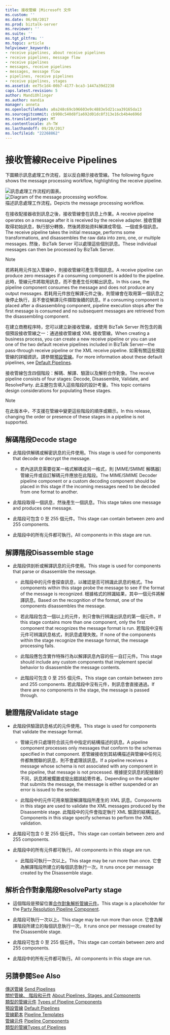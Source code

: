 ```yaml
---
title: 接收管線 |Microsoft 文件
ms.custom: ''
ms.date: 06/08/2017
ms.prod: biztalk-server
ms.reviewer: ''
ms.suite: ''
ms.tgt_pltfrm: ''
ms.topic: article
helpviewer_keywords:
- receive pipelines, about receive pipelines
- receive pipelines, message flow
- receive pipelines
- messages, receive pipelines
- messages, message flow
- pipelines, receive pipelines
- receive pipelines, stages
ms.assetid: ee75c1d4-00b7-4177-bca3-1447a39d2238
caps.latest.revision: 5
author: MandiOhlinger
ms.author: mandia
manager: anneta
ms.openlocfilehash: a0a248c69cb96603e9c4883e5d21caa39165da13
ms.sourcegitcommit: cb908c540d8f1a692d01dc8f313e16cb4b4e696d
ms.translationtype: MT
ms.contentlocale: zh-TW
ms.lasthandoff: 09/20/2017
ms.locfileid: "22268862"
---
```

# <a name="receive-pipelines"></a><span data-ttu-id="53b53-102">接收管線</span><span class="sxs-lookup"><span data-stu-id="53b53-102">Receive Pipelines</span></span>
<span data-ttu-id="53b53-103">下圖顯示訊息處理工作流程，並以反白顯示接收管線。</span><span class="sxs-lookup"><span data-stu-id="53b53-103">The following figure shows the message processing workflow, highlighting the receive pipeline.</span></span>  
  
 <span data-ttu-id="53b53-104">![訊息處理工作流程的圖表。](../core/media/ebiz-dev-busprcsb.gif "ebiz_dev_busprcsb")</span><span class="sxs-lookup"><span data-stu-id="53b53-104">![Diagram of the message processing workflow.](../core/media/ebiz-dev-busprcsb.gif "ebiz_dev_busprcsb")</span></span>  
<span data-ttu-id="53b53-105">描述訊息處理工作流程。</span><span class="sxs-lookup"><span data-stu-id="53b53-105">Depicts the message processing workflow.</span></span>  
  
 <span data-ttu-id="53b53-106">在接收配接器收到訊息之後，接收管線會在訊息上作業。</span><span class="sxs-lookup"><span data-stu-id="53b53-106">A receive pipeline operates on a message after it is received by the receive adapter.</span></span> <span data-ttu-id="53b53-107">接收管線取得初始訊息，執行部分轉換，然後將原始資料解譯成零個、一個或多個訊息。</span><span class="sxs-lookup"><span data-stu-id="53b53-107">The receive pipeline takes the initial message, performs some transformations, and disassembles the raw data into zero, one, or multiple messages.</span></span> <span data-ttu-id="53b53-108">然後，BizTalk Server 可以處理這些個別訊息。</span><span class="sxs-lookup"><span data-stu-id="53b53-108">These individual messages can then be processed by BizTalk Server.</span></span>  
  
> [!NOTE]
>  <span data-ttu-id="53b53-109">若將耗用元件加入管線中，則接收管線可產生零個訊息。</span><span class="sxs-lookup"><span data-stu-id="53b53-109">A receive pipeline can produce zero messages if a consuming component is added to the pipeline.</span></span> <span data-ttu-id="53b53-110">此時，管線元件將取用訊息，而不會產生任何輸出訊息。</span><span class="sxs-lookup"><span data-stu-id="53b53-110">In this case, the pipeline component consumes the message and does not produce any output messages.</span></span> <span data-ttu-id="53b53-111">若耗用元件放在解譯元件之後，則管線會在取用第一個訊息之後停止執行，且不會從解譯元件擷取後續的訊息。</span><span class="sxs-lookup"><span data-stu-id="53b53-111">If a consuming component is placed after a disassembling component, pipeline execution stops after the first message is consumed and no subsequent messages are retrieved from the disassembling component.</span></span>  
  
 <span data-ttu-id="53b53-112">在建立商務程序時，您可以建立新接收管線，或使用 BizTalk Server 所包含的兩個預設接收管線之一：通過接收管線或 XML 接收管線。</span><span class="sxs-lookup"><span data-stu-id="53b53-112">When creating a business process, you can create a new receive pipeline or you can use one of the two default receive pipelines included in BizTalk Server—the pass-through receive pipeline or the XML receive pipeline.</span></span> <span data-ttu-id="53b53-113">如需有關這些預設管線的詳細資訊，請參閱[預設管線](../core/default-pipelines.md)。</span><span class="sxs-lookup"><span data-stu-id="53b53-113">For more information about these default pipelines, see [Default Pipelines](../core/default-pipelines.md).</span></span>  
  
 <span data-ttu-id="53b53-114">接收管線包含四個階段：解碼、解譯、驗證以及解析合作對象。</span><span class="sxs-lookup"><span data-stu-id="53b53-114">The receive pipeline consists of four stages: Decode, Disassemble, Validate, and ResolveParty.</span></span> <span data-ttu-id="53b53-115">此主題包含填入這些階段的設計考量。</span><span class="sxs-lookup"><span data-stu-id="53b53-115">This topic contains design considerations for populating these stages.</span></span>  
  
> [!NOTE]
>  <span data-ttu-id="53b53-116">在此版本中，不支援在管線中變更這些階段的順序或顯示。</span><span class="sxs-lookup"><span data-stu-id="53b53-116">In this release, changing the order or presence of these stages in a pipeline is not supported.</span></span>  
  
## <a name="decode-stage"></a><span data-ttu-id="53b53-117">解碼階段</span><span class="sxs-lookup"><span data-stu-id="53b53-117">Decode stage</span></span>  
  
-   <span data-ttu-id="53b53-118">此階段供解碼或解密訊息的元件使用。</span><span class="sxs-lookup"><span data-stu-id="53b53-118">This stage is used for components that decode or decrypt the message.</span></span>  
  
    -   <span data-ttu-id="53b53-119">若內送訊息需要從某一格式解碼成另一格式，則 [MIME/SMIME 解碼器] 管線元件或自訂解碼元件應放在此階段。</span><span class="sxs-lookup"><span data-stu-id="53b53-119">The MIME/SMIME Decoder pipeline component or a custom decoding component should be placed in this stage if the incoming messages need to be decoded from one format to another.</span></span>  
  
-   <span data-ttu-id="53b53-120">此階段取得一個訊息，然後產生一個訊息。</span><span class="sxs-lookup"><span data-stu-id="53b53-120">This stage takes one message and produces one message.</span></span>  
  
-   <span data-ttu-id="53b53-121">此階段可包含 0 至 255 個元件。</span><span class="sxs-lookup"><span data-stu-id="53b53-121">This stage can contain between zero and 255 components.</span></span>  
  
-   <span data-ttu-id="53b53-122">此階段中的所有元件都可執行。</span><span class="sxs-lookup"><span data-stu-id="53b53-122">All components in this stage are run.</span></span>  
  
## <a name="disassemble-stage"></a><span data-ttu-id="53b53-123">解譯階段</span><span class="sxs-lookup"><span data-stu-id="53b53-123">Disassemble stage</span></span>  
  
-   <span data-ttu-id="53b53-124">此階段供剖析或解譯訊息的元件使用。</span><span class="sxs-lookup"><span data-stu-id="53b53-124">This stage is used for components that parse or disassemble the message.</span></span>  
  
    -   <span data-ttu-id="53b53-125">此階段中的元件會探查訊息，以確認是否可辨識此訊息的格式。</span><span class="sxs-lookup"><span data-stu-id="53b53-125">The components within this stage probe the message to see if the format of the message is recognized.</span></span> <span data-ttu-id="53b53-126">根據格式的辨識結果，其中一個元件將解譯訊息。</span><span class="sxs-lookup"><span data-stu-id="53b53-126">Based on the recognition of the format, one of the components disassembles the message.</span></span>  
  
    -   <span data-ttu-id="53b53-127">若此階段包含一個以上的元件，則只會執行辨識出訊息的第一個元件。</span><span class="sxs-lookup"><span data-stu-id="53b53-127">If this stage contains more than one component, only the first component that recognizes the message format is run.</span></span> <span data-ttu-id="53b53-128">若階段中沒有元件可辨識訊息格式，則訊息處理失敗。</span><span class="sxs-lookup"><span data-stu-id="53b53-128">If none of the components within the stage recognize the message format, the message processing fails.</span></span>  
  
    -   <span data-ttu-id="53b53-129">此階段應包含實作特殊行為以解譯訊息內容的任一自訂元件。</span><span class="sxs-lookup"><span data-stu-id="53b53-129">This stage should include any custom components that implement special behavior to disassemble the message contents.</span></span>  
  
    -   <span data-ttu-id="53b53-130">此階段可包含 0 至 255 個元件。</span><span class="sxs-lookup"><span data-stu-id="53b53-130">This stage can contain between zero and 255 components.</span></span> <span data-ttu-id="53b53-131">若此階段中沒有元件，則訊息會直接通過。</span><span class="sxs-lookup"><span data-stu-id="53b53-131">If there are no components in the stage, the message is passed through.</span></span>  
  
## <a name="validate-stage"></a><span data-ttu-id="53b53-132">驗證階段</span><span class="sxs-lookup"><span data-stu-id="53b53-132">Validate stage</span></span>  
  
-   <span data-ttu-id="53b53-133">此階段供驗證訊息格式的元件使用。</span><span class="sxs-lookup"><span data-stu-id="53b53-133">This stage is used for components that validate the message format.</span></span>  
  
    -   <span data-ttu-id="53b53-134">管線元件只處理符合該元件中指定的結構描述的訊息。</span><span class="sxs-lookup"><span data-stu-id="53b53-134">A pipeline component processes only messages that conform to the schemas specified in that component.</span></span> <span data-ttu-id="53b53-135">若管線接收到其結構描述與管線中任何元件都無關聯的訊息，則不會處理該訊息。</span><span class="sxs-lookup"><span data-stu-id="53b53-135">If a pipeline receives a message whose schema is not associated with any component in the pipeline, that message is not processed.</span></span> <span data-ttu-id="53b53-136">根據提交訊息的配接器的不同，訊息將被擱置或發出錯誤給寄件者。</span><span class="sxs-lookup"><span data-stu-id="53b53-136">Depending on the adapter that submits the message, the message is either suspended or an error is issued to the sender.</span></span>  
  
    -   <span data-ttu-id="53b53-137">此階段中的元件可用來驗證解譯階段所產生的 XML 訊息。</span><span class="sxs-lookup"><span data-stu-id="53b53-137">Components in this stage are used to validate the XML messages produced by the Disassemble stage.</span></span> <span data-ttu-id="53b53-138">此階段中的元件會指定執行 XML 驗證的結構描述。</span><span class="sxs-lookup"><span data-stu-id="53b53-138">Components in this stage specify schemas to perform the XML validation.</span></span>  
  
-   <span data-ttu-id="53b53-139">此階段可包含 0 至 255 個元件。</span><span class="sxs-lookup"><span data-stu-id="53b53-139">This stage can contain between zero and 255 components.</span></span>  
  
-   <span data-ttu-id="53b53-140">此階段中的所有元件都可執行。</span><span class="sxs-lookup"><span data-stu-id="53b53-140">All components in this stage are run.</span></span>  
  
    -   <span data-ttu-id="53b53-141">此階段可執行一次以上。</span><span class="sxs-lookup"><span data-stu-id="53b53-141">This stage may be run more than once.</span></span> <span data-ttu-id="53b53-142">它會為解譯階段所建立的每個訊息執行一次。</span><span class="sxs-lookup"><span data-stu-id="53b53-142">It runs once per message created by the Disassemble stage.</span></span>  
  
## <a name="resolveparty-stage"></a><span data-ttu-id="53b53-143">解析合作對象階段</span><span class="sxs-lookup"><span data-stu-id="53b53-143">ResolveParty stage</span></span>  
  
-   <span data-ttu-id="53b53-144">這個階段是預留位置[合作對象解析管線元件](../core/party-resolution-pipeline-component.md)。</span><span class="sxs-lookup"><span data-stu-id="53b53-144">This stage is a placeholder for the [Party Resolution Pipeline Component](../core/party-resolution-pipeline-component.md).</span></span>  
  
-   <span data-ttu-id="53b53-145">此階段可執行一次以上。</span><span class="sxs-lookup"><span data-stu-id="53b53-145">This stage may be run more than once.</span></span> <span data-ttu-id="53b53-146">它會為解譯階段所建立的每個訊息執行一次。</span><span class="sxs-lookup"><span data-stu-id="53b53-146">It runs once per message created by the Disassemble stage.</span></span>  
  
-   <span data-ttu-id="53b53-147">此階段可包含 0 至 255 個元件。</span><span class="sxs-lookup"><span data-stu-id="53b53-147">This stage can contain between zero and 255 components.</span></span>  
  
-   <span data-ttu-id="53b53-148">此階段中的所有元件都可執行。</span><span class="sxs-lookup"><span data-stu-id="53b53-148">All components in this stage are run.</span></span>  
  
## <a name="see-also"></a><span data-ttu-id="53b53-149">另請參閱</span><span class="sxs-lookup"><span data-stu-id="53b53-149">See Also</span></span>  
 <span data-ttu-id="53b53-150">[傳送管線](../core/send-pipelines.md) </span><span class="sxs-lookup"><span data-stu-id="53b53-150">[Send Pipelines](../core/send-pipelines.md) </span></span>  
 <span data-ttu-id="53b53-151">[關於管線、 階段和元件](../core/about-pipelines-stages-and-components.md) </span><span class="sxs-lookup"><span data-stu-id="53b53-151">[About Pipelines, Stages, and Components](../core/about-pipelines-stages-and-components.md) </span></span>  
 <span data-ttu-id="53b53-152">[類型的管線元件](../core/types-of-pipeline-components.md) </span><span class="sxs-lookup"><span data-stu-id="53b53-152">[Types of Pipeline Components](../core/types-of-pipeline-components.md) </span></span>  
 <span data-ttu-id="53b53-153">[預設管線](../core/default-pipelines.md) </span><span class="sxs-lookup"><span data-stu-id="53b53-153">[Default Pipelines](../core/default-pipelines.md) </span></span>  
 <span data-ttu-id="53b53-154">[管線範本](../core/pipeline-templates.md) </span><span class="sxs-lookup"><span data-stu-id="53b53-154">[Pipeline Templates](../core/pipeline-templates.md) </span></span>  
 <span data-ttu-id="53b53-155">[管線元件](../core/pipeline-components.md) </span><span class="sxs-lookup"><span data-stu-id="53b53-155">[Pipeline Components](../core/pipeline-components.md) </span></span>  
 [<span data-ttu-id="53b53-156">類型的管線</span><span class="sxs-lookup"><span data-stu-id="53b53-156">Types of Pipelines</span></span>](../core/types-of-pipelines.md)